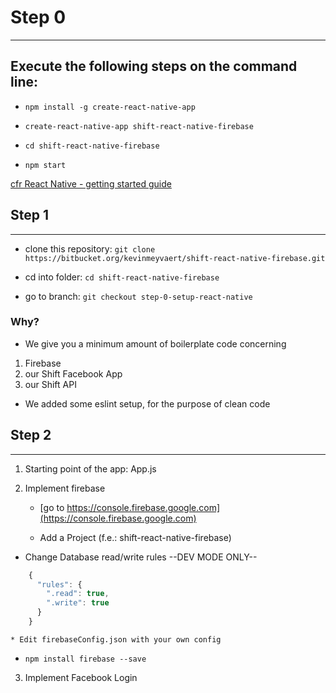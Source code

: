 # Step 0
--------

## Execute the following steps on the command line:

* `npm install -g create-react-native-app`

* `create-react-native-app shift-react-native-firebase`

* `cd shift-react-native-firebase`

* `npm start`

[cfr React Native - getting started guide](http://facebook.github.io/react-native/docs/getting-started.html)

## Step 1
---------

 * clone this repository: `git clone https://bitbucket.org/kevinmeyvaert/shift-react-native-firebase.git`

 * cd into folder: `cd shift-react-native-firebase`

 * go to branch: `git checkout step-0-setup-react-native`

### Why?

 * We give you a minimum amount of boilerplate code concerning
 1. Firebase
 2. our Shift Facebook App
 3. our Shift API

 * We added some eslint setup, for the purpose of clean code

## Step 2
---------

 1. Starting point of the app: App.js

 2. Implement firebase

	* [go to https://console.firebase.google.com](https://console.firebase.google.com)

	* Add a Project (f.e.: shift-react-native-firebase)

  * Change Database read/write rules --DEV MODE ONLY--
  
  ```javascript
      {
        "rules": {
          ".read": true,
          ".write": true
        }
      }
  ```  

	* Edit firebaseConfig.json with your own config

  * `npm install firebase --save`

 3. Implement Facebook Login
